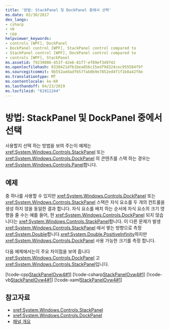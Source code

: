 ```yaml
---
title: '방법: StackPanel 및 DockPanel 중에서 선택'
ms.date: 03/30/2017
dev_langs:
- csharp
- vb
- cpp
helpviewer_keywords:
- controls [WPF], DockPanel
- DockPanel control [WPF], StackPanel control compared to
- StackPanel control [WPF], DockPanel control compared to
- controls [WPF], StackPanel
ms.assetid: f9239086-451f-42e6-81f7-ef89ef349742
ms.openlocfilehash: 8338421dfb1bea856c15edf9d324cec955584f9f
ms.sourcegitcommit: 9b552addadfb57fab0b9e7852ed4f1f1b8a42f8e
ms.translationtype: MT
ms.contentlocale: ko-KR
ms.lasthandoff: 04/23/2019
ms.locfileid: "61911244"
---
```

# <a name="how-to-choose-between-stackpanel-and-dockpanel"></a>방법: StackPanel 및 DockPanel 중에서 선택
사용할지 선택 하는 방법을 보여 주는이 예제는 <xref:System.Windows.Controls.StackPanel> 또는 <xref:System.Windows.Controls.DockPanel> 의 콘텐츠를 스택 하는 경우는 <xref:System.Windows.Controls.Panel>합니다.  
  
## <a name="example"></a>예제  
 중 하나를 사용할 수 있지만 <xref:System.Windows.Controls.DockPanel> 또는 <xref:System.Windows.Controls.StackPanel> 스택은 자식 요소를 두 개의 컨트롤을 생성 하지 않을 동일한 결과 합니다. 자식 요소를 배치 하는 순서에 자식 요소의 크기 영향을 줄 수는 예를 들어, 한 <xref:System.Windows.Controls.DockPanel> 되지 않습니다는 <xref:System.Windows.Controls.StackPanel>합니다. 이 다른 문제가 발생 <xref:System.Windows.Controls.StackPanel> 에서 쌓는 방향으로 측정 <xref:System.Double>합니다.<xref:System.Double.PositiveInfinity>하지만 <xref:System.Windows.Controls.DockPanel> 사용 가능한 크기를 측정 합니다.  
  
 다음 예제에서는이 주요 차이점을 보여 줍니다 <xref:System.Windows.Controls.DockPanel> 고 <xref:System.Windows.Controls.StackPanel>입니다.  
  
 [!code-cpp[StackPanelOvw4#1](~/samples/snippets/cpp/VS_Snippets_Wpf/StackPanelOvw4/CPP/StackPanel_Ovw_Sample4.cpp#1)]
 [!code-csharp[StackPanelOvw4#1](~/samples/snippets/csharp/VS_Snippets_Wpf/StackPanelOvw4/CSharp/StackPanel_Ovw_Sample4.cs#1)]
 [!code-vb[StackPanelOvw4#1](~/samples/snippets/visualbasic/VS_Snippets_Wpf/StackPanelOvw4/VisualBasic/StackPanelSamp.vb#1)]
 [!code-xaml[StackPanelOvw4#1](~/samples/snippets/xaml/VS_Snippets_Wpf/StackPanelOvw4/XAML/default.xaml#1)]  
  
## <a name="see-also"></a>참고자료

- <xref:System.Windows.Controls.StackPanel>
- <xref:System.Windows.Controls.DockPanel>
- [패널 개요](panels-overview.md)
